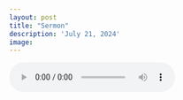 ```yaml
---
layout: post
title: "Sermon"
description: 'July 21, 2024'
image:
---
```


<audio controls>
  <source src="assets/audio/fbc_2024-07-21_sermon.mp3" type="audio/mp3">
Your browser does not support the audio element.
</audio>
